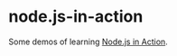 # node.js-in-action
Some demos of learning [Node.js in Action](https://www.amazon.com/Node-js-Action-Mike-Cantelon/dp/1617290572/).
